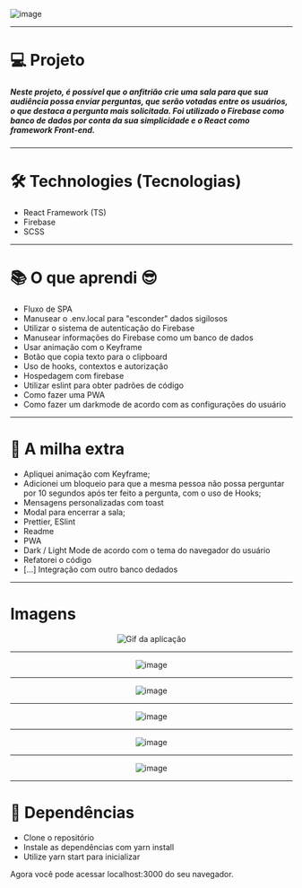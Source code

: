 ![image](https://user-images.githubusercontent.com/75763403/123367138-d35aad80-d54f-11eb-8200-c0790a72b8c7.png)

---

# 💻 Projeto

##### Neste projeto, é possível que o anfitrião crie uma sala para que sua audiência possa enviar perguntas, que serão votadas entre os usuários, o que destaca a pergunta mais solicitada. Foi utilizado o Firebase como banco de dados por conta da sua simplicidade e o React como framework Front-end.

---

# 🛠 Technologies (Tecnologias)

- React Framework (TS)
- Firebase
- SCSS

---

# 📚 O que aprendi 😎

- Fluxo de SPA
- Manusear o .env.local para "esconder" dados sigilosos
- Utilizar o sistema de autenticação do Firebase
- Manusear informações do Firebase como um banco de dados
- Usar animação com o Keyframe
- Botão que copia texto para o clipboard
- Uso de hooks, contextos e autorização
- Hospedagem com firebase
- Utilizar eslint para obter padrões de código
- Como fazer uma PWA
- Como fazer um darkmode de acordo com as configurações do usuário

---

# 🚀 A milha extra

- Apliquei animação com Keyframe;
- Adicionei um bloqueio para que a mesma pessoa não possa perguntar por 10 segundos após ter feito a pergunta, com o uso de Hooks;
- Mensagens personalizadas com toast
- Modal para encerrar a sala;
- Prettier, ESlint
- Readme
- PWA 
- Dark / Light Mode de acordo com o tema do navegador do usuário
- Refatorei o código
- [...] Integração com outro banco dedados

---

# Imagens

<div align="center">
<p align="center"><img src="public/gif.gif" alt="Gif da aplicação"></p>

___________________________________________________________________________________________________________________________________________________


![image](https://user-images.githubusercontent.com/75763403/123367326-22a0de00-d550-11eb-9f09-e8646036dd14.png)

___________________________________________________________________________________________________________________________________________________


![image](https://user-images.githubusercontent.com/75763403/123367374-36e4db00-d550-11eb-9e45-dc98851d6789.png)

___________________________________________________________________________________________________________________________________________________

![image](https://user-images.githubusercontent.com/75763403/123367470-5bd94e00-d550-11eb-8a10-344ac5c25a24.png)

____________________________________________________________________________________________________________________________________________________

![image](https://user-images.githubusercontent.com/75763403/123367529-77445900-d550-11eb-9a49-a6454f2586b8.png)

____________________________________________________________________________________________________________________________________________________

![image](https://user-images.githubusercontent.com/75763403/123367571-8b885600-d550-11eb-9b53-2ef74414ec80.png)
</div>

---

# 🚀 Dependências

- Clone o repositório
- Instale as dependências com yarn install
- Utilize yarn start para inicializar

Agora você pode acessar localhost:3000 do seu navegador.
